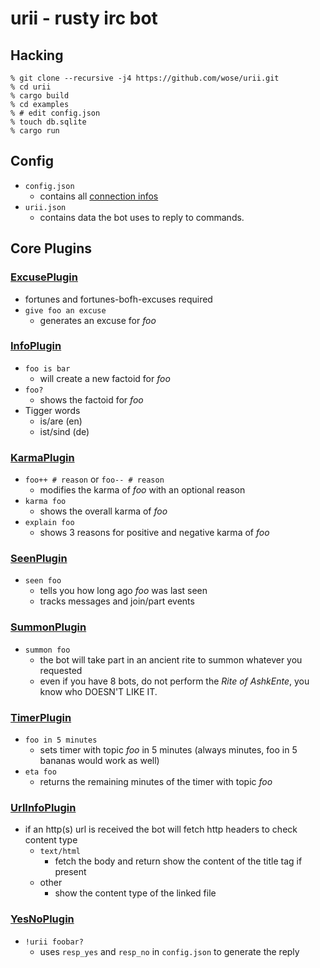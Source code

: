 # urii - rusty irc bot

## Hacking
```shell
% git clone --recursive -j4 https://github.com/wose/urii.git
% cd urii
% cargo build
% cd examples
% # edit config.json
% touch db.sqlite
% cargo run
```

## Config
- `config.json`
  - contains all [connection infos](https://github.com/aatxe/irc#configuration)
- `urii.json`
  - contains data the bot uses to reply to commands.

## Core Plugins
### [ExcusePlugin](https://github.com/wose/urii/blob/master/src/excuse.rs)
- fortunes and fortunes-bofh-excuses required
- `give foo an excuse`
  - generates an excuse for *foo*

### [InfoPlugin](https://github.com/wose/urii/blob/master/src/info.rs)
- `foo is bar`
  - will create a new factoid for *foo*
- `foo?`
  - shows the factoid for *foo*
- Tigger words
  - is/are (en)
  - ist/sind (de)

### [KarmaPlugin](https://github.com/wose/urii/blob/master/src/karma.rs)
- `foo++ # reason` or `foo-- # reason`
  - modifies the karma of *foo* with an optional reason
- `karma foo`
  - shows the overall karma of *foo*
- `explain foo`
  - shows 3 reasons for positive and negative karma of *foo*

### [SeenPlugin](https://github.com/wose/urii/blob/master/src/seen.rs)
- `seen foo`
  - tells you how long ago *foo* was last seen
  - tracks messages and join/part events

### [SummonPlugin](https://github.com/wose/urii/blob/master/src/summon.rs)
- `summon foo`
  - the bot will take part in an ancient rite to summon whatever you requested
  - even if you have 8 bots, do not perform the *Rite of AshkEnte*, you know who DOESN'T LIKE IT.

### [TimerPlugin](https://github.com/wose/urii/blob/master/src/timer.rs)
- `foo in 5 minutes`
  - sets timer with topic *foo* in 5 minutes (always minutes, foo in 5 bananas would work as well)
- `eta foo`
  - returns the remaining minutes of the timer with topic *foo*

### [UrlInfoPlugin](https://github.com/wose/urii/blob/master/src/urlinfo.rs)
- if an http(s) url is received the bot will fetch http headers to check content type
  - `text/html`
    - fetch the body and return show the content of the title tag if present
  - other
    - show the content type of the linked file

### [YesNoPlugin](https://github.com/wose/urii/blob/master/src/yesno.rs)
- `!urii foobar?`
  - uses `resp_yes` and `resp_no` in `config.json` to generate the reply

